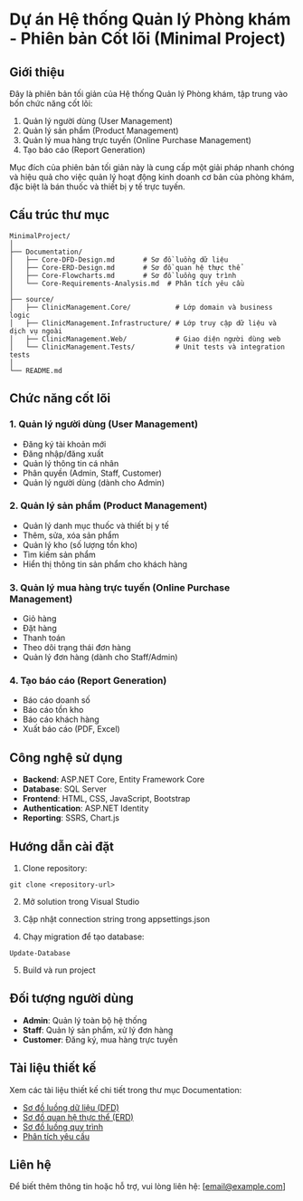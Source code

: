 # Dự án Hệ thống Quản lý Phòng khám - Phiên bản Cốt lõi (Minimal Project)

## Giới thiệu

Đây là phiên bản tối giản của Hệ thống Quản lý Phòng khám, tập trung vào bốn chức năng cốt lõi:
1. Quản lý người dùng (User Management)
2. Quản lý sản phẩm (Product Management)
3. Quản lý mua hàng trực tuyến (Online Purchase Management)
4. Tạo báo cáo (Report Generation)

Mục đích của phiên bản tối giản này là cung cấp một giải pháp nhanh chóng và hiệu quả cho việc quản lý hoạt động kinh doanh cơ bản của phòng khám, đặc biệt là bán thuốc và thiết bị y tế trực tuyến.

## Cấu trúc thư mục

```
MinimalProject/
│
├── Documentation/
│   ├── Core-DFD-Design.md       # Sơ đồ luồng dữ liệu
│   ├── Core-ERD-Design.md       # Sơ đồ quan hệ thực thể
│   ├── Core-Flowcharts.md       # Sơ đồ luồng quy trình
│   └── Core-Requirements-Analysis.md  # Phân tích yêu cầu
│
├── source/
│   ├── ClinicManagement.Core/           # Lớp domain và business logic
│   ├── ClinicManagement.Infrastructure/ # Lớp truy cập dữ liệu và dịch vụ ngoài
│   ├── ClinicManagement.Web/            # Giao diện người dùng web
│   └── ClinicManagement.Tests/          # Unit tests và integration tests
│
└── README.md
```

## Chức năng cốt lõi

### 1. Quản lý người dùng (User Management)
- Đăng ký tài khoản mới
- Đăng nhập/đăng xuất
- Quản lý thông tin cá nhân
- Phân quyền (Admin, Staff, Customer)
- Quản lý người dùng (dành cho Admin)

### 2. Quản lý sản phẩm (Product Management)
- Quản lý danh mục thuốc và thiết bị y tế
- Thêm, sửa, xóa sản phẩm
- Quản lý kho (số lượng tồn kho)
- Tìm kiếm sản phẩm
- Hiển thị thông tin sản phẩm cho khách hàng

### 3. Quản lý mua hàng trực tuyến (Online Purchase Management)
- Giỏ hàng
- Đặt hàng
- Thanh toán
- Theo dõi trạng thái đơn hàng
- Quản lý đơn hàng (dành cho Staff/Admin)

### 4. Tạo báo cáo (Report Generation)
- Báo cáo doanh số
- Báo cáo tồn kho
- Báo cáo khách hàng
- Xuất báo cáo (PDF, Excel)

## Công nghệ sử dụng

- **Backend**: ASP.NET Core, Entity Framework Core
- **Database**: SQL Server
- **Frontend**: HTML, CSS, JavaScript, Bootstrap
- **Authentication**: ASP.NET Identity
- **Reporting**: SSRS, Chart.js

## Hướng dẫn cài đặt

1. Clone repository:
```
git clone <repository-url>
```

2. Mở solution trong Visual Studio

3. Cập nhật connection string trong appsettings.json

4. Chạy migration để tạo database:
```
Update-Database
```

5. Build và run project

## Đối tượng người dùng

- **Admin**: Quản lý toàn bộ hệ thống
- **Staff**: Quản lý sản phẩm, xử lý đơn hàng
- **Customer**: Đăng ký, mua hàng trực tuyến

## Tài liệu thiết kế

Xem các tài liệu thiết kế chi tiết trong thư mục Documentation:

- [Sơ đồ luồng dữ liệu (DFD)](./Documentation/Core-DFD-Design.md)
- [Sơ đồ quan hệ thực thể (ERD)](./Documentation/Core-ERD-Design.md)
- [Sơ đồ luồng quy trình](./Documentation/Core-Flowcharts.md)
- [Phân tích yêu cầu](./Documentation/Core-Requirements-Analysis.md)

## Liên hệ

Để biết thêm thông tin hoặc hỗ trợ, vui lòng liên hệ: [email@example.com]
